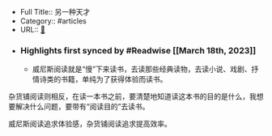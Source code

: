 - Full Title:: 另一种天才
- Category:: #articles
- URL:: [🔗](https://book.douban.com/subject/35714249/)
- ### Highlights first synced by #Readwise [[March 18th, 2023]]
    - 威尼斯阅读就是“慢”下来读书，去读那些经典读物，去读小说、戏剧、抒情诗类的书籍，单纯为了获得体验而读书。

杂货铺阅读则相反，在读一本书之前，要清楚地知道读这本书的目的是什么，我想要解决什么问题，要带有“阅读目的”去读书。

威尼斯阅读追求体验感，杂货铺阅读追求提高效率。

